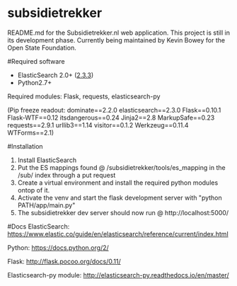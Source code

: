 # subsidietrekker
README.md for the Subsidietrekker.nl web application. This project is still in its development phase. 
Currently being maintained by Kevin Bowey for the Open State Foundation.


#Required software

* ElasticSearch 2.0+ ([2.3.3](https://download.elastic.co/elasticsearch/release/org/elasticsearch/distribution/tar/elasticsearch/2.3.3/elasticsearch-2.3.3.tar.gz))
* Python2.7+

Required modules: Flask, requests, elasticsearch-py

(Pip freeze readout:
dominate==2.2.0
elasticsearch==2.3.0
Flask==0.10.1
Flask-WTF==0.12
itsdangerous==0.24
Jinja2==2.8
MarkupSafe==0.23
requests==2.9.1
urllib3==1.14
visitor==0.1.2
Werkzeug==0.11.4
WTForms==2.1)

#Installation
1. Install ElasticSearch
2. Put the ES mappings found @ /subsidietrekker/tools/es_mapping in the /sub/ index through a put request
3. Create a virtual environment and install the required python modules ontop of it.
4. Activate the venv and start the flask development server with "python PATH/app/main.py"
5. The subsidietrekker dev server should now run @ http://localhost:5000/

#Docs
ElasticSearch: https://www.elastic.co/guide/en/elasticsearch/reference/current/index.html

Python: https://docs.python.org/2/

Flask: http://flask.pocoo.org/docs/0.11/

Elasticsearch-py module: http://elasticsearch-py.readthedocs.io/en/master/
